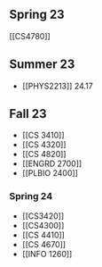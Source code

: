 ## Spring 23
[[CS4780]]
## Summer 23
- [[PHYS2213]]
24.17
## Fall 23
- [[CS 3410]]
- [[CS 4320]]
- [[CS 4820]]
- [[ENGRD 2700]]
- [[PLBIO 2400]]
### Spring 24
- [[CS3420]]
- [[CS4300]]
- [[CS 4410]]
- [[CS 4670]]
- [[INFO 1260]]